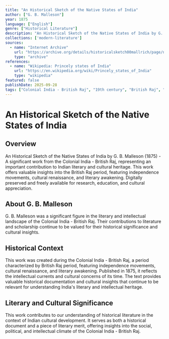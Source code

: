 ```yaml
---
title: "An Historical Sketch of the Native States of India"
author: ["G. B. Malleson"]
year: 1875
language: ["English"]
genre: ["Historical Literature"]
description: "An Historical Sketch of the Native States of India by G. Malleson (1875) - A significant work from the Colonial India - British Raj, representing an important contribution to Indian literary and cultural heritage. Digitally preserved and freely available for research, education, and cultural appreciation."
collections: ['modern-literature']
sources:
  - name: "Internet Archive"
    url: "https://archive.org/details/historicalsketch00mallrich/page/n7/mode/2up; https://archive.org/details/dli.ministry.02628"
    type: "archive"
references:
  - name: "Wikipedia: Princely states of India"
    url: "https://en.wikipedia.org/wiki/Princely_states_of_India"
    type: "wikipedia"
featured: false
publishDate: 2025-09-28
tags: ["Colonial India - British Raj", "19th century", "British Raj", "independence movement", "cultural renaissance", "nationalism", "literary revival", "Indian literature", "digital heritage", "public domain", "classical texts"]
---
```


# An Historical Sketch of the Native States of India

## Overview

An Historical Sketch of the Native States of India by G. B. Malleson (1875) - A significant work from the Colonial India - British Raj, representing an important contribution to Indian literary and cultural heritage. This work offers valuable insights into the British Raj period, featuring independence movements, cultural renaissance, and literary awakening. Digitally preserved and freely available for research, education, and cultural appreciation.

## About G. B. Malleson

G. B. Malleson was a significant figure in the literary and intellectual landscape of the Colonial India - British Raj. Their contributions to literature and scholarship continue to be valued for their historical significance and cultural insights.

## Historical Context

This work was created during the Colonial India - British Raj, a period characterized by British Raj period, featuring independence movements, cultural renaissance, and literary awakening. Published in 1875, it reflects the intellectual currents and cultural concerns of its time. The text provides valuable historical documentation and cultural insights that continue to be relevant for understanding India's literary and intellectual heritage.

## Literary and Cultural Significance

This work contributes to our understanding of historical literature in the context of Indian cultural development. It serves as both a historical document and a piece of literary merit, offering insights into the social, political, and intellectual climate of the Colonial India - British Raj.

